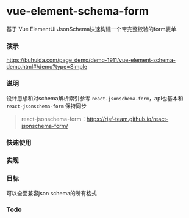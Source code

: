 # vue-element-schema-form
基于 Vue ElementUi JsonSchema快速构建一个带完整校验的form表单.

### 演示
https://buhuida.com/page_demo/demo-1911/vue-element-schema-demo.html#/demo?type=Simple

### 说明

设计思想和对schema解析索引参考 `react-jsonschema-form`，api也基本和 `react-jsonschema-form` 保持同步
> react-jsonschema-form：https://rjsf-team.github.io/react-jsonschema-form/


### 快速使用


### 实现


### 目标
可以全面兼容json schema的所有格式

### Todo


